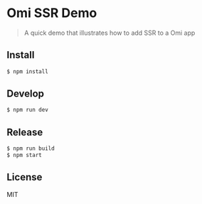 # Omi SSR Demo

> A quick demo that illustrates how to add SSR to a Omi app

## Install

```sh
$ npm install
```

## Develop

```sh 
$ npm run dev
```

## Release

```sh
$ npm run build
$ npm start
```


## License

MIT 